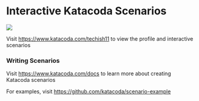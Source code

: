 # Interactive Katacoda Scenarios

[![](http://shields.katacoda.com/katacoda/techish11/count.svg)](https://www.katacoda.com/techish11 "Get your profile on Katacoda.com")

Visit https://www.katacoda.com/techish11 to view the profile and interactive scenarios

### Writing Scenarios
Visit https://www.katacoda.com/docs to learn more about creating Katacoda scenarios

For examples, visit https://github.com/katacoda/scenario-example
